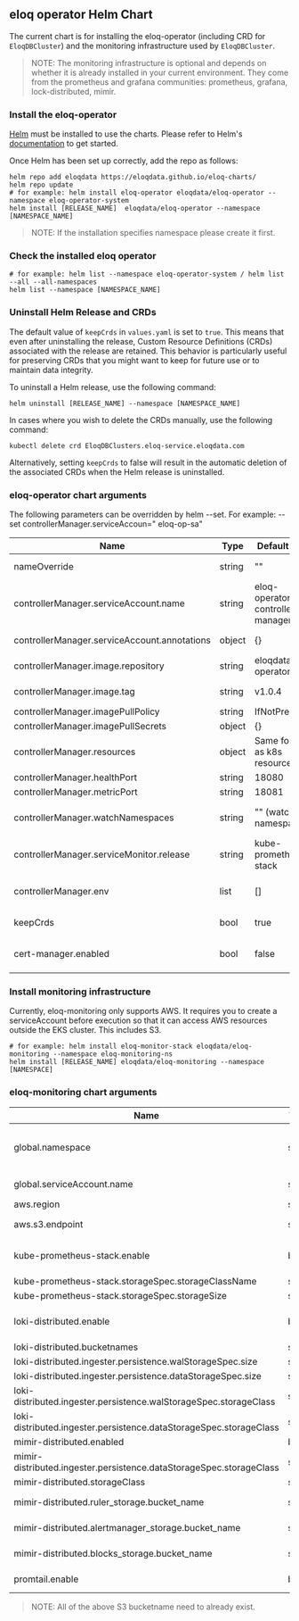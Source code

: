 ## eloq operator Helm Chart

The current chart is for installing the eloq-operator (including CRD for `EloqDBCluster`) and the monitoring
infrastructure used by `EloqDBCluster`.

> NOTE: The monitoring infrastructure is optional and depends on whether it is already installed in your current
> environment. They come from the prometheus and grafana communities: prometheus, grafana, lock-distributed, mimir.

### Install the eloq-operator

[Helm](https://helm.sh) must be installed to use the charts. Please refer to
Helm's [documentation](https://helm.sh/docs) to get started.

Once Helm has been set up correctly, add the repo as follows:

```shell
helm repo add eloqdata https://eloqdata.github.io/eloq-charts/
helm repo update
# for example: helm install eloq-operator eloqdata/eloq-operator --namespace eloq-operator-system
helm install [RELEASE_NAME]  eloqdata/eloq-operator --namespace [NAMESPACE_NAME]
```

> NOTE: If the installation specifies namespace please create it first.

### Check the installed eloq operator

```shell
# for example: helm list --namespace eloq-operator-system / helm list --all --all-namespaces
helm list --namespace [NAMESPACE_NAME]
```

### Uninstall Helm Release and CRDs

The default value of `keepCrds` in `values.yaml` is set to `true`. This means that even after uninstalling the release,
Custom Resource Definitions (CRDs) associated with the release are retained. This behavior is particularly useful for
preserving CRDs that you might want to keep for future use or to maintain data integrity.

To uninstall a Helm release, use the following command:

```shell
helm uninstall [RELEASE_NAME] --namespace [NAMESPACE_NAME]
```

In cases where you wish to delete the CRDs manually, use the following command:

``` shell
kubectl delete crd EloqDBClusters.eloq-service.eloqdata.com
```

Alternatively, setting `keepCrds` to false will result in the automatic deletion of the associated CRDs when the Helm
release is uninstalled.

### eloq-operator chart arguments

The following parameters can be overridden by helm --set. For example: --set controllerManager.serviceAccoun="
eloq-op-sa"

| Name                                         | Type   | Default Value                       | Description                                                                                                 |
|----------------------------------------------|--------|-------------------------------------|-------------------------------------------------------------------------------------------------------------|
| nameOverride                                 | string | ""                                  | Overrides the "eloq-operator" with this name.                                                               |
| controllerManager.serviceAccount.name        | string | eloq-operator-controller-manager-sa | The service account name of the eloq operator controller manager pods.                                      |
| controllerManager.serviceAccount.annotations | object | {}                                  | Annotations for the `controllerManager.serviceAccount`.                                                     |
| controllerManager.image.repository           | string | eloqdata/eloq-operator           | The image name of the eloq operator.                                                                        |
| controllerManager.image.tag                  | string | v1.0.4                              | The version tag for eloq operator docker image.                                                             |
| controllerManager.imagePullPolicy            | string | IfNotPresent                        | -                                                                                                           |
| controllerManager.imagePullSecrets           | object | {}                                  | -                                                                                                           |
| controllerManager.resources                  | object | Same format as k8s resource         | Resource requests and limits for eloq operator controller manager pods.                                     |
| controllerManager.healthPort                 | string | 18080                               | -                                                                                                           |
| controllerManager.metricPort                 | string | 18081                               | -                                                                                                           |
| controllerManager.watchNamespaces            | string | "" (watch all namespaces)           | Set the controller to watch specific namespaces instead of all. (e.g. `""`, `"NAMESPACE"`, or `"N1,N2,N3"`) |
| controllerManager.serviceMonitor.release     | string | kube-prometheus-stack               | Set the release name for the controller's metric service monitor.                                           |
| controllerManager.env                        | list   | []                                  | The environment variable of the eloq operator controller manager pods.                                      |
| keepCrds                                     | bool   | true                                | Keep or not keep CRDs when uninstalling the helm release.                                                   |
| cert-manager.enabled                         | bool   | false                               | Set `certManager.enabled=true` will install the cert-menager to `release.namespace`.                        |

### Install monitoring infrastructure

Currently, eloq-monitoring only supports AWS. It requires you to create a serviceAccount before execution
so that it can access AWS resources outside the EKS cluster. This includes S3.

```shell
# for example: helm install eloq-monitor-stack eloqdata/eloq-monitoring --namespace eloq-monitoring-ns
helm install [RELEASE_NAME] eloqdata/eloq-monitoring --namespace [NAMESPACE]
```

### eloq-monitoring chart arguments

| Name                                                                | Type   | Default value                   | Description                                             |
|---------------------------------------------------------------------|--------|---------------------------------|---------------------------------------------------------|
| global.namespace                                                    | string | eloq-monitoring-ns              | Monitor the namespace where the component is installed. |
| global.serviceAccount.name                                          | string | eloq-monitoring-sa              | ServiceAccount                                          |
| aws.region                                                          | string | ap-northeast-1                  | AWS configuration.                                      |
| aws.s3.endpoint                                                     | string | s3.ap-northeast-1.amazonaws.com | S3 endpoint.                                            |
| kube-prometheus-stack.enable                                        | bool   | true                            | If or not kube-prometheus-stack is installed.           |                                                        
| kube-prometheus-stack.storageSpec.storageClassName                  | string | ebs-sc-gp3                      |                                                         |
| kube-prometheus-stack.storageSpec.storageSize                       | string | 128Gi                           |                                                         |
| loki-distributed.enable                                             | bool   | true                            | If or not loki-distributed is installed.                |
| loki-distributed.bucketnames                                        | string | eloq-loki-data                  |                                                         |
| loki-distributed.ingester.persistence.walStorageSpec.size           | string | 12Gi                            |                                                         |
| loki-distributed.ingester.persistence.dataStorageSpec.size          | string | 12Gi                            |                                                         |
| loki-distributed.ingester.persistence.walStorageSpec.storageClass   | string | ebs-sc-gp3                      |                                                         |
| loki-distributed.ingester.persistence.dataStorageSpec.storageClass  | string | ebs-sc-gp3                      |                                                         |
| mimir-distributed.enabled                                           | bool   | true                            |                                                         |
| mimir-distributed.ingester.persistence.dataStorageSpec.storageClass | string | ebs-sc-gp3                      |                                                         |
| mimir-distributed.storageClass                                      | string | ebs-sc-gp3                      |                                                         |
| mimir-distributed.ruler_storage.bucket_name                         | string | eloq-mimir-ruler                | S3 bucketname of ruler_storage                          |
| mimir-distributed.alertmanager_storage.bucket_name                  | string | eloq-mimir-alertmanager         | S3 bucketname of alertmanager_storage                   |
| mimir-distributed.blocks_storage.bucket_name                        | string | eloq-mimir-data                 | S3 bucketname of blocks_storage                         |
| promtail.enable                                                     | bool   | true                            | If or not promtail is installed.                        |

> NOTE: All of the above S3 bucketname need to already exist.
